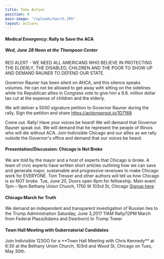 ```yaml
---
title: Take Action
position: 0
main-image: "/uploads/march.JPG"
layout: actions
---
```


<h4>Medical Emergency: Rally to Save the ACA</h4>
<h5>Wed, June 28 Noon at the Thompson Center</h5>
RED ALERT - WE NEED ALL AMERICANS WHO BELIEVE IN PROTECTING THE ELDERLY, THE DISABLED, CHILDREN AND THE POOR TO SHOW UP AND DEMAND RAUNER TO DEFEND OUR STATE.

Governor Rauner has been silent on AHCA, and this silence speaks volumes. He can not be allowed to get away with sitting on the sidelines while his Republican allies in Congress vote to give him a 6.6. million dollar tax cut at the expense of children and the elderly.

We will deliver a 5000 signature petition to Governor Rauner during the rally. Sign the petition and share https://actionsprout.io/1D7168

Come out. Rally! Have your voices be heard! We will demand that Governor Rauner speak out. We will demand that he represent the people of Illinois who will die without ACA. Join Indivisible Chicago and our allies as we rally outside the Governor's office and demand that our voices be heard.


<h4>Presentation/Discussion: Chicago is Not Broke</h4>

We are told by the mayor and a host of experts that Chicago is broke.  A team of civic experts have written short articles outlining how we can save and generate major, sustainable and progressive revenues to make Chicago work for EVERYONE. Tom Tresser and other authors will tell us how Chicago is so NOT broke.  Tue, June 20, Doors open 6pm for fellowship. Main event 7pm – 9pm Bethany Union Church, 1750 W 103rd St, Chicago  [Signup here](https://actionnetwork.org/events/chicago-is-not-broke-meet-the-authors-get-organized-for-action)

<h4>Chicago March for Truth</h4>
We demand an independent and transparent investigation of Russian ties to the Trump Administration  Saturday, June 3,2017  11AM Rally/12PM March from Federal Plaza(Adams and Dearborn) to Trump Tower

<h4>Town Hall Meeting with Gubernatorial Candidates</h4>
Join Indivisible 123GO for a **Town Hall Meeting with Chris Kennedy** at 6:30 at the Bethany Union Church, 103rd and Wood St, Chicago on Tues, May 30th.